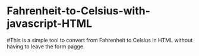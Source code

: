 # Fahrenheit-to-Celsius-with-javascript-HTML
#This is a simple tool to convert from Fahrenheit to Celsius in HTML without having to leave the form pagge.
